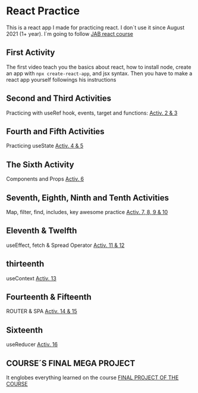 # React Practice

This is a react app I made for practicing react. I don´t use it since August 2021 (1+ year).
I´m going to follow [JAB react course](https://www.youtube.com/watch?v=VoMyUgI-5NI&list=PLRM7PpbqqStKo-NiCuzuYwewZmd9b-EZ9)

## First Activity

The first video teach you the basics about react, how to install node, create an app with `npx create-react-app`, and jsx syntax. Then you have to make a react app yourself followings his instructions

## Second and Third Activities

Practicing with useRef hook, events, target and functions: [Activ. 2 & 3](https://www.youtube.com/watch?v=mu5CUU3ZtpE&list=PLRM7PpbqqStKo-NiCuzuYwewZmd9b-EZ9&index=2)

## Fourth and Fifth Activities

Practicing useState [Activ. 4 & 5](https://www.youtube.com/watch?v=Y5soxUjHg5g&list=PLRM7PpbqqStKo-NiCuzuYwewZmd9b-EZ9&index=3)

## The Sixth Activity

Components and Props [Activ. 6](https://www.youtube.com/watch?v=JEVAFDq3A7Q&list=PLRM7PpbqqStKo-NiCuzuYwewZmd9b-EZ9&index=4)

## Seventh, Eighth, Ninth and Tenth Activities

Map, filter, find, includes, key awesome practice [Activ. 7, 8, 9 & 10](https://www.youtube.com/watch?v=f167jT11sFo&list=PLRM7PpbqqStKo-NiCuzuYwewZmd9b-EZ9&index=5)

## Eleventh & Twelfth

useEffect, fetch & Spread Operator [Activ. 11 & 12](https://www.youtube.com/watch?v=pBNHeb8QTN0&list=PLRM7PpbqqStKo-NiCuzuYwewZmd9b-EZ9&index=6)

## thirteenth

useContext [Activ. 13](https://www.youtube.com/watch?v=Ihn2vV0cbDQ&list=PLRM7PpbqqStKo-NiCuzuYwewZmd9b-EZ9&index=7)

## Fourteenth & Fifteenth

ROUTER & SPA [Activ. 14 & 15](https://www.youtube.com/watch?v=P8MeyDbMEBE&list=PLRM7PpbqqStKo-NiCuzuYwewZmd9b-EZ9&index=8)

## Sixteenth

useReducer [Activ. 16](https://www.youtube.com/watch?v=czrqIWP13NA&list=PLRM7PpbqqStKo-NiCuzuYwewZmd9b-EZ9)

## COURSE´S FINAL MEGA PROJECT

It englobes everything learned on the course [FINAL PROJECT OF THE COURSE
](https://www.youtube.com/watch?v=-cUVnjFRe08&list=PLRM7PpbqqStKo-NiCuzuYwewZmd9b-EZ9&index=10)
